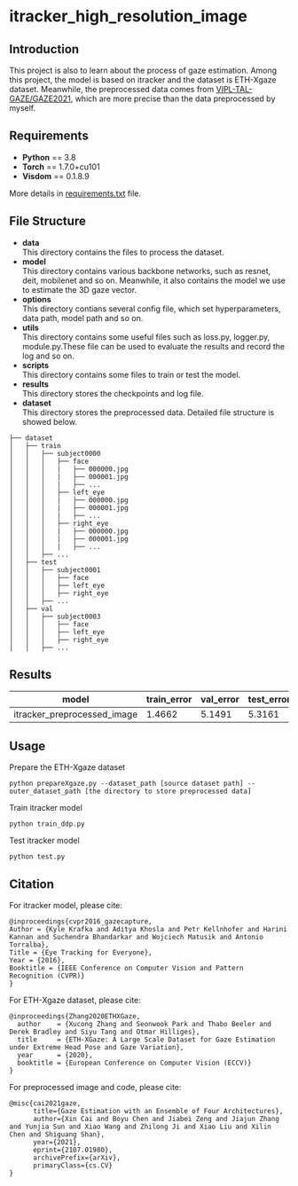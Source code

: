 # itracker_high_resolution_image
## Introduction
This project is also to learn about the process of gaze estimation. Among this project, the model is based on itracker and the dataset is ETH-Xgaze dataset. Meanwhile, the preprocessed data comes from [VIPL-TAL-GAZE/GAZE2021](https://github.com/VIPL-TAL-GAZE/GAZE2021), which are more precise than the data preprocessed by myself.
## Requirements
* **Python** == 3.8
* **Torch** == 1.7.0+cu101
* **Visdom** == 0.1.8.9  

More details in [requirements.txt](itracker_preprocessed_image/requirements.txt) file.
## File Structure
* **data**   
This directory contains the files to process the dataset.
* **model**  
This directory contains various backbone networks, such as resnet, deit, mobilenet and so on. Meanwhile, it also contains the model we use to estimate the 3D gaze vector.
* **options**   
This directory contians several config file, which set hyperparameters, data path, model path and so on.
* **utils**  
This directory contains some useful files such as loss.py, logger.py, module.py.These file can be used to evaluate the results and record the log and so on.
* **scripts**  
This directory contains some files to train or test the model.
* **results**  
This directory stores the checkpoints and log file.
* **dataset**  
This directory stores the preprocessed data. Detailed file structure is showed below.
```
├── dataset		
│   ├── train
│   │   ├── subject0000
│   │   │   ├── face
│   │   │   |   ├── 000000.jpg
│   │   │   |   ├── 000001.jpg
│   │   │   |   ├── ...  
│   │   │   ├── left_eye
│   │   │   |   ├── 000000.jpg
│   │   │   |   ├── 000001.jpg
│   │   │   |   ├── ... 
│   │   │   ├── right_eye
│   │   │   |   ├── 000000.jpg
│   │   │   |   ├── 000001.jpg
│   │   │   |   ├── ... 
│   │   ├── ...
│   ├── test
│   │   ├── subject0001
│   │   │   ├── face 
│   │   │   ├── left_eye
│   │   │   ├── right_eye
│   │   ├── ...
│   ├── val
│   │   ├── subject0003
│   │   │   ├── face 
│   │   │   ├── left_eye
│   │   │   ├── right_eye
│   │   ├── ...
```
## Results
 model  | train_error  | val_error  | test_error  | test_error_std
 ---- | ----- | ------ | ------ | ------  
 itracker_preprocessed_image  | 1.4662 | 5.1491 | 5.3161 | 5.2669
## Usage
Prepare the ETH-Xgaze dataset
```
python prepareXgaze.py --dataset_path [source dataset path] --outer_dataset_path [the directory to store preprocessed data]
```
Train itracker model
```
python train_ddp.py
```
Test itracker model
```
python test.py 
```
## Citation
For itracker model, please cite:
```
@inproceedings{cvpr2016_gazecapture,
Author = {Kyle Krafka and Aditya Khosla and Petr Kellnhofer and Harini Kannan and Suchendra Bhandarkar and Wojciech Matusik and Antonio Torralba},
Title = {Eye Tracking for Everyone},
Year = {2016},
Booktitle = {IEEE Conference on Computer Vision and Pattern Recognition (CVPR)}
}
```
For ETH-Xgaze dataset, please cite:
```
@inproceedings{Zhang2020ETHXGaze,
  author    = {Xucong Zhang and Seonwook Park and Thabo Beeler and Derek Bradley and Siyu Tang and Otmar Hilliges},
  title     = {ETH-XGaze: A Large Scale Dataset for Gaze Estimation under Extreme Head Pose and Gaze Variation},
  year      = {2020},
  booktitle = {European Conference on Computer Vision (ECCV)}
}
```
For preprocessed image and code, please cite:
```
@misc{cai2021gaze,
      title={Gaze Estimation with an Ensemble of Four Architectures}, 
      author={Xin Cai and Boyu Chen and Jiabei Zeng and Jiajun Zhang and Yunjia Sun and Xiao Wang and Zhilong Ji and Xiao Liu and Xilin Chen and Shiguang Shan},
      year={2021},
      eprint={2107.01980},
      archivePrefix={arXiv},
      primaryClass={cs.CV}
}
```
